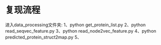 # 复现流程
进入data_processing文件夹: 
1、python get_protein_list.py
2、python read_seqvec_feature.py
3、python read_node2vec_feature.py
4、python predicted_protein_struct2map.py
5、